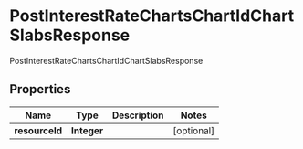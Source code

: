 

# PostInterestRateChartsChartIdChartSlabsResponse

PostInterestRateChartsChartIdChartSlabsResponse

## Properties

| Name | Type | Description | Notes |
|------------ | ------------- | ------------- | -------------|
|**resourceId** | **Integer** |  |  [optional] |



